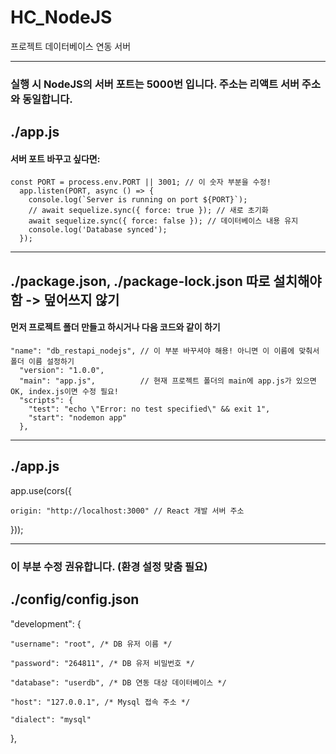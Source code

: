 # HC_NodeJS
프로젝트 데이터베이스 연동 서버

<hr>

### 실행 시 NodeJS의 서버 포트는 5000번 입니다. 주소는 리액트 서버 주소와 동일합니다.
## ./app.js
#### 서버 포트 바꾸고 싶다면:

    const PORT = process.env.PORT || 3001; // 이 숫자 부분을 수정!
      app.listen(PORT, async () => {
        console.log(`Server is running on port ${PORT}`);
        // await sequelize.sync({ force: true }); // 새로 초기화
        await sequelize.sync({ force: false }); // 데이터베이스 내용 유지
        console.log('Database synced');
      });

<hr>

## ./package.json, ./package-lock.json 따로 설치해야함 -> 덮어쓰지 않기
#### 먼저 프로젝트 폴더 만들고 하시거나 다음 코드와 같이 하기

    "name": "db_restapi_nodejs", // 이 부분 바꾸셔야 해용! 아니면 이 이름에 맞춰서 폴더 이름 설정하기
      "version": "1.0.0",
      "main": "app.js",          // 현재 프로젝트 폴더의 main에 app.js가 있으면 OK, index.js이면 수정 필요!
      "scripts": {
        "test": "echo \"Error: no test specified\" && exit 1",
        "start": "nodemon app"
      },

<hr>

## ./app.js
app.use(cors({

    origin: "http://localhost:3000" // React 개발 서버 주소
  
}));

<hr>

### 이 부분 수정 권유합니다. (환경 설정 맞춤 필요)
## ./config/config.json
"development": {

    "username": "root", /* DB 유저 이름 */
    
    "password": "264811", /* DB 유저 비밀번호 */
    
    "database": "userdb", /* DB 연동 대상 데이터베이스 */
    
    "host": "127.0.0.1", /* Mysql 접속 주소 */
    
    "dialect": "mysql"
    
},
